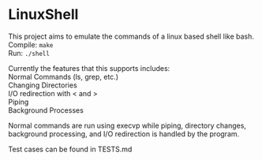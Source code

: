 # LinuxShell

This project aims to emulate the commands of a linux based shell like bash. 
Compile: ```make```<br>
Run: ```./shell``` <br>


Currently the features that this supports includes: <br>
Normal Commands (ls, grep, etc.)<br>
Changing Directories <br>
I/O redirection with < and > <br>
Piping <br>
Background Processes <br>

Normal commands are run using execvp while piping, directory changes, background processing, and
I/O redirection is handled by the program. <br>

Test cases can be found in TESTS.md
